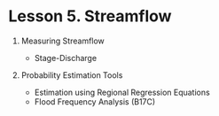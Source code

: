 # Lesson 5. Streamflow

1. Measuring Streamflow

    - Stage-Discharge 
 
2. Probability Estimation Tools

    - Estimation using Regional Regression Equations
    - Flood Frequency Analysis (B17C)
    
```python

```
